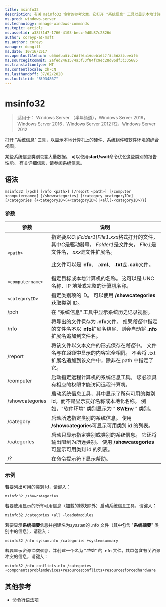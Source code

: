 ```yaml
---
title: msinfo32
description: 有关 msinfo32 命令的参考文章，它打开 "系统信息" 工具以显示本地计算机上的硬件、系统组件和软件环境的综合视图。
ms.prod: windows-server
ms.technology: manage-windows-commands
ms.topic: article
ms.assetid: a38f31d7-1766-4103-becc-9d0b87c2826d
author: coreyp-at-msft
ms.author: coreyp
manager: dongill
ms.date: 10/16/2017
ms.openlocfilehash: c6506ba51c768f92a19deb1627f5456231cee3f6
ms.sourcegitcommit: 2afed2461574a3f53f84fc9ec28d86df3b335685
ms.translationtype: MT
ms.contentlocale: zh-CN
ms.lasthandoff: 07/02/2020
ms.locfileid: "85934867"
---
```

# <a name="msinfo32"></a>msinfo32

> 适用于： Windows Server （半年频道），Windows Server 2019，Windows Server 2016，Windows Server 2012 R2，Windows Server 2012

打开 "系统信息" 工具，以显示本地计算机上的硬件、系统组件和软件环境的综合视图。

某些系统信息类别包含大量数据。 可以使用**start/wait**命令优化这些类别的报告性能。 有关详细信息，请参阅[系统信息](https://technet.microsoft.com/library/cc783305(v=ws.10).aspx)。

## <a name="syntax"></a>语法

```
msinfo32 [/pch] [/nfo <path>] [/report <path>] [/computer <computername>] [/showcategories] [/category <categoryID>] [/categories {+<categoryID>(+<categoryID>)|+all(-<categoryID>)}]
```

### <a name="parameters"></a>参数

| 参数 | 说明 |
| --------- | ----------- |
| `<path>` | 指定要以*C:\Folder1\File1.xxx*格式打开的文件，其中*C*是驱动器号， *Folder1*是文件夹， *File1*是文件名， *xxx*是文件扩展名。<p>此文件可以是 **.nfo**、 **.xml**、 **.txt**或 **.cab**文件。 |
| `<computername>` | 指定目标或本地计算机的名称。 这可以是 UNC 名称、IP 地址或完整的计算机名称。 |
| `<categoryID>` | 指定类别项的 ID。 可以使用 **/showcategories**获取类别 ID。 |
| /pch | 在 "系统信息" 工具中显示系统历史记录视图。 |
| /nfo | 将导出的文件保存为 **.nfo**文件。 如果*路径*中指定的文件名不以 **.nfo**扩展名结尾，则会自动将 **.nfo**扩展名追加到文件名。 |
| /report | 将该文件以文本文件的形式保存在*路径*中。 文件名与在*路径*中显示的内容完全相同。 不会将 .txt 扩展名追加到该文件中，除非在 path 中指定了它。 |
| /computer | 启动指定远程计算机的系统信息工具。 您必须具有相应的权限才能访问远程计算机。 |
| /showcategories | 启动系统信息工具，其中显示了所有可用的类别 Id，而不是显示友好名称或本地化名称。 例如，"软件环境" 类别显示为 " **SWEnv** " 类别。 |
| /category | 启动所选指定类别的系统信息。 使用 **/showcategories**可显示可用类别 id 的列表。 |
| /categories | 启动只显示指定类别或类别的系统信息。 它还将输出限制为所选类别。 使用 **/showcategories**可显示可用类别 id 的列表。 |
| /? | 在命令提示符下显示帮助。 |

### <a name="examples"></a>示例

若要列出可用的类别 Id，请键入：

```
msinfo32 /showcategories
```

若要使用显示的所有可用信息（加载的模块除外）启动系统信息工具，请键入：

```
msinfo32 /categories +all -loadedmodules
```

若要显示**系统摘要**信息并创建名为*syssum*的 .nfo 文件（其中包含 "**系统摘要**" 类别中的信息），请键入：

```
msinfo32 /nfo syssum.nfo /categories +systemsummary
```

若要显示资源冲突信息，并创建一个名为 "*冲突*" 的 .nfo 文件，其中包含有关资源冲突的信息，请键入：

```
msinfo32 /nfo conflicts.nfo /categories +componentsproblemdevices+resourcesconflicts+resourcesforcedhardware
```

## <a name="additional-references"></a>其他参考

- [命令行语法项](command-line-syntax-key.md)
